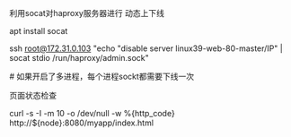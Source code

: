利用socat对haproxy服务器进行 动态上下线

apt install socat

 ssh root@172.31.0.103 "echo "disable server  linux39-web-80-master/IP" | socat stdio /run/haproxy/admin.sock"

\# 如果开启了多进程，每个进程sockt都需要下线一次





页面状态检查

curl -s  -I -m 10 -o /dev/null  -w %{http_code}  http://${node}:8080/myapp/index.html